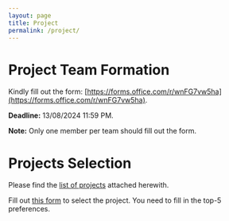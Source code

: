 ```yaml
---
layout: page
title: Project
permalink: /project/
---
```


# Project Team Formation

Kindly fill out the form: [https://forms.office.com/r/wnFG7vw5ha](https://forms.office.com/r/wnFG7vw5ha).

**Deadline:** 13/08/2024 11:59 PM.

**Note:** Only one member per team should fill out the form.


# Projects Selection
Please find the [list of projects](/_images/assignments/ELL409-Projects.pdf) attached herewith.

Fill out [this form](https://forms.office.com/r/8cx1fvd2T1) to select the project. You need to fill in the top-5 preferences.
